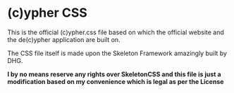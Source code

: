 # (c)ypher CSS
This is the official (c)ypher.css file based on which the official website and the de(c)ypher application are built on.

The CSS file itself is made upon the Skeleton Framework amazingly built by DHG.

**I by no means reserve any rights over SkeletonCSS and this file is just a modification based on my convenience which is legal as per the License**

